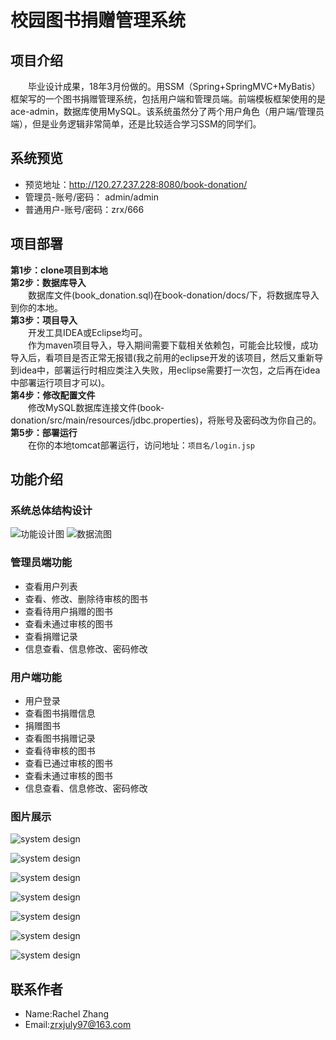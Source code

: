 # 校园图书捐赠管理系统
## 项目介绍
&emsp;&emsp;毕业设计成果，18年3月份做的。用SSM（Spring+SpringMVC+MyBatis）框架写的一个图书捐赠管理系统，包括用户端和管理员端。前端模板框架使用的是ace-admin，数据库使用MySQL。该系统虽然分了两个用户角色（用户端/管理员端），但是业务逻辑非常简单，还是比较适合学习SSM的同学们。
## 系统预览
- 预览地址：http://120.27.237.228:8080/book-donation/
- 管理员-账号/密码：  admin/admin
- 普通用户-账号/密码：zrx/666
## 项目部署
**第1步：clone项目到本地**  
**第2步：数据库导入**  
&emsp;&emsp;数据库文件(book_donation.sql)在book-donation/docs/下，将数据库导入到你的本地。  
**第3步：项目导入**  
&emsp;&emsp;开发工具IDEA或Eclipse均可。  
&emsp;&emsp;作为maven项目导入，导入期间需要下载相关依赖包，可能会比较慢，成功导入后，看项目是否正常无报错(我之前用的eclipse开发的该项目，然后又重新导到idea中，部署运行时相应类注入失败，用eclipse需要打一次包，之后再在idea中部署运行项目才可以)。  
**第4步：修改配置文件**  
&emsp;&emsp;修改MySQL数据库连接文件(book-donation/src/main/resources/jdbc.properties)，将账号及密码改为你自己的。  
**第5步：部署运行**  
&emsp;&emsp;在你的本地tomcat部署运行，访问地址：`项目名/login.jsp`  
## 功能介绍
### 系统总体结构设计
![功能设计图](docs/images/design.png)
![数据流图](docs/images/design2.png)
### 管理员端功能
- 查看用户列表
- 查看、修改、删除待审核的图书
- 查看待用户捐赠的图书
- 查看未通过审核的图书
- 查看捐赠记录
- 信息查看、信息修改、密码修改
### 用户端功能
- 用户登录
- 查看图书捐赠信息
- 捐赠图书
- 查看图书捐赠记录
- 查看待审核的图书
- 查看已通过审核的图书
- 查看未通过审核的图书
- 信息查看、信息修改、密码修改

### 图片展示
![system design](docs/images/login.png)

![system design](docs/images/user1.png)

![system design](docs/images/user2.png)

![system design](docs/images/user3.png)

![system design](docs/images/user4.png)

![system design](docs/images/admin1.png)

![system design](docs/images/admin2.png)

## 联系作者
- Name:Rachel Zhang
- Email:zrxjuly97@163.com
